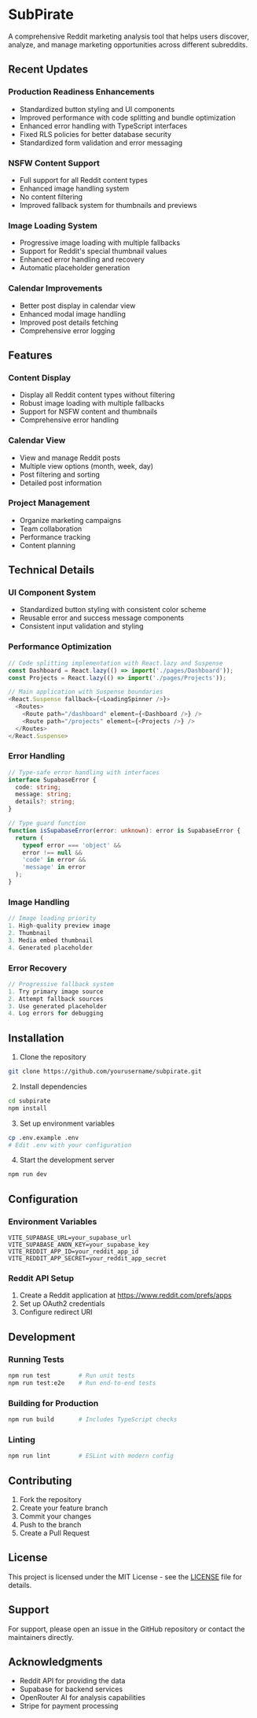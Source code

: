 # SubPirate

A comprehensive Reddit marketing analysis tool that helps users discover, analyze, and manage marketing opportunities across different subreddits.

## Recent Updates

### Production Readiness Enhancements
- Standardized button styling and UI components
- Improved performance with code splitting and bundle optimization
- Enhanced error handling with TypeScript interfaces
- Fixed RLS policies for better database security
- Standardized form validation and error messaging

### NSFW Content Support
- Full support for all Reddit content types
- Enhanced image handling system
- No content filtering
- Improved fallback system for thumbnails and previews

### Image Loading System
- Progressive image loading with multiple fallbacks
- Support for Reddit's special thumbnail values
- Enhanced error handling and recovery
- Automatic placeholder generation

### Calendar Improvements
- Better post display in calendar view
- Enhanced modal image handling
- Improved post details fetching
- Comprehensive error logging

## Features

### Content Display
- Display all Reddit content types without filtering
- Robust image loading with multiple fallbacks
- Support for NSFW content and thumbnails
- Comprehensive error handling

### Calendar View
- View and manage Reddit posts
- Multiple view options (month, week, day)
- Post filtering and sorting
- Detailed post information

### Project Management
- Organize marketing campaigns
- Team collaboration
- Performance tracking
- Content planning

## Technical Details

### UI Component System
- Standardized button styling with consistent color scheme
- Reusable error and success message components
- Consistent input validation and styling

### Performance Optimization
```typescript
// Code splitting implementation with React.lazy and Suspense
const Dashboard = React.lazy(() => import('./pages/Dashboard'));
const Projects = React.lazy(() => import('./pages/Projects'));

// Main application with Suspense boundaries
<React.Suspense fallback={<LoadingSpinner />}>
  <Routes>
    <Route path="/dashboard" element={<Dashboard />} />
    <Route path="/projects" element={<Projects />} />
  </Routes>
</React.Suspense>
```

### Error Handling
```typescript
// Type-safe error handling with interfaces
interface SupabaseError {
  code: string;
  message: string;
  details?: string;
}

// Type guard function
function isSupabaseError(error: unknown): error is SupabaseError {
  return (
    typeof error === 'object' &&
    error !== null &&
    'code' in error &&
    'message' in error
  );
}
```

### Image Handling
```typescript
// Image loading priority
1. High-quality preview image
2. Thumbnail
3. Media embed thumbnail
4. Generated placeholder
```

### Error Recovery
```typescript
// Progressive fallback system
1. Try primary image source
2. Attempt fallback sources
3. Use generated placeholder
4. Log errors for debugging
```

## Installation

1. Clone the repository
```bash
git clone https://github.com/yourusername/subpirate.git
```

2. Install dependencies
```bash
cd subpirate
npm install
```

3. Set up environment variables
```bash
cp .env.example .env
# Edit .env with your configuration
```

4. Start the development server
```bash
npm run dev
```

## Configuration

### Environment Variables
```env
VITE_SUPABASE_URL=your_supabase_url
VITE_SUPABASE_ANON_KEY=your_supabase_key
VITE_REDDIT_APP_ID=your_reddit_app_id
VITE_REDDIT_APP_SECRET=your_reddit_app_secret
```

### Reddit API Setup
1. Create a Reddit application at https://www.reddit.com/prefs/apps
2. Set up OAuth2 credentials
3. Configure redirect URI

## Development

### Running Tests
```bash
npm run test        # Run unit tests
npm run test:e2e    # Run end-to-end tests
```

### Building for Production
```bash
npm run build       # Includes TypeScript checks
```

### Linting
```bash
npm run lint        # ESLint with modern config
```

## Contributing

1. Fork the repository
2. Create your feature branch
3. Commit your changes
4. Push to the branch
5. Create a Pull Request

## License

This project is licensed under the MIT License - see the [LICENSE](LICENSE) file for details.

## Support

For support, please open an issue in the GitHub repository or contact the maintainers directly.

## Acknowledgments

- Reddit API for providing the data
- Supabase for backend services
- OpenRouter AI for analysis capabilities
- Stripe for payment processing